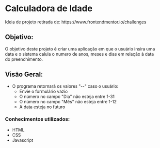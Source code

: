 # Calculadora de Idade

Ideia de projeto retirada de: https://www.frontendmentor.io/challenges

## Objetivo:

O objetivo deste projeto é criar uma aplicação em que o usuário insira uma data e o sistema calula o numero de anos, meses e dias em relação à data do preenchimento.

## Visão Geral:

- O programa retornará os valores "--" caso o usuário: 
    - Envie o formulário vazio
    - O número no campo "Dia" não esteja entre 1-31
    - O número no campo "Mês" não esteja entre 1-12
    - A data esteja no futuro


### Conhecimentos utilizados:

- HTML
- CSS
- Javascript
